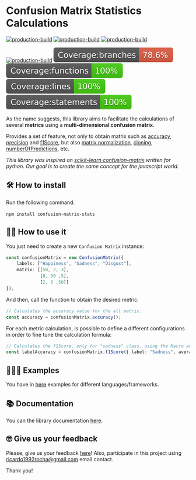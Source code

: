 # Confusion Matrix Statistics Calculations

[![production-build](https://img.shields.io/github/license/FullExpression/confusion-matrix-stats)](https://github.com/FullExpression/confusion-matrix-stats/blob/main/LICENSE)
[![production-build](https://img.shields.io/github/package-json/v/FullExpression/confusion-matrix-stats/main?label=npm%40production)](https://github.com/FullExpression/confusion-matrix-stats/packages/673241/versions)
[![production-build](https://img.shields.io/github/package-json/v/FullExpression/confusion-matrix-stats/develop?label=npm%40production)](https://github.com/FullExpression/confusion-matrix-stats/packages/673241/versions)



[![production-build](https://github.com/FullExpression/confusion-matrix-stats/actions/workflows/production-build.yml/badge.svg)](https://github.com/FullExpression/confusion-matrix-stats/actions/workflows/production-build.yml)
![Coverage Branches](https://raw.githubusercontent.com/FullExpression/confusion-matrix-stats/main/badges/badge-branches.svg)
![Coverage Branches](https://raw.githubusercontent.com/FullExpression/confusion-matrix-stats/main/badges/badge-functions.svg)
![Coverage Branches](https://raw.githubusercontent.com/FullExpression/confusion-matrix-stats/main/badges/badge-lines.svg)
![Coverage Branches](https://raw.githubusercontent.com/FullExpression/confusion-matrix-stats/main/badges/badge-statements.svg)


As the name suggests, this library aims to facilitate the calculations of several **metrics** using a **multi-dimensional confusion matrix**.

Provides a set of feature, not only to obtain matrix such as [accuracy](https://confusion-matrix-stats-doc.web.app/classes/confusionmatrix.html#accuracy), [precision](https://confusion-matrix-stats-doc.web.app/classes/confusionmatrix.html#precision) and [f1Score](https://confusion-matrix-stats-doc.web.app/classes/confusionmatrix.html#f1score), but also [matrix normalization](https://confusion-matrix-stats-doc.web.app/classes/confusionmatrix.html#normalize), [cloning](https://confusion-matrix-stats-doc.web.app/classes/confusionmatrix.html#clone), [numberOfPredictions](https://confusion-matrix-stats-doc.web.app/classes/confusionmatrix.html#getnumberofpredictions), etc.

*This library was inspired on [scikit-learn confusion-matrix](https://scikit-learn.org/stable/auto_examples/model_selection/plot_confusion_matrix.html) written for python. Our goal is to create the same concept for the javascript world.*

## 🛠️ How to install

Run the following command:

`npm install confusion-matrix-stats`

## 👩‍💻 How to use it

You just need to create a new `Confusion Matrix` instance:

``` typescript
const confusionMatrix = new ConfusionMatrix({
    labels: ["Happiness", "Sadness", "Disgust"], 
    matrix: [[50, 2, 3],
             [8, 50 ,5],
             [2, 5 ,50]]
});
```

And then, call the function to obtain the desired metric:

``` typescript
// Calculates the accuracy value for the all matrix.
const accuracy = confusionMatrix.accuracy();
```

For each metric calculation, is possible to define a different configurations in order to fine tune the calculation formula:

``` typescript
// Calculates the f1Score, only for "sadness" class, using the Macro average method.
const labelAccuracy = confusionMatrix.f1Score({ label: "Sadness", average: AverageMethod.Macro});
```

## 👩🏻‍🏫 Examples

You have in [here](https://github.com/FullExpression/confusion-matrix-stats-examples) examples for different languages/frameworks.

## 📚 Documentation

You can the library documentation [here](https://fullexpression.github.io/confusion-matrix-stats/docs/index.html).

## 🤓 Give us your feedback

Please, give us your feedback [here](https://github.com/FullExpression/confusion-matrix-stats/issues)! Also, participate in this project using ricardo1992rocha@gmail.com email contact.

Thank you!
